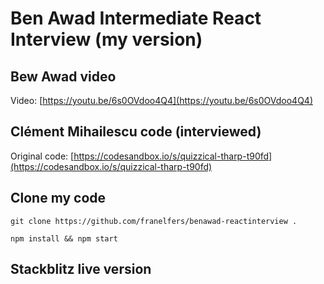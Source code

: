 # Ben Awad Intermediate React Interview (my version)

## Bew Awad video
Video: [https://youtu.be/6s0OVdoo4Q4](https://youtu.be/6s0OVdoo4Q4)

## Clément Mihailescu code (interviewed)
Original code: [https://codesandbox.io/s/quizzical-tharp-t90fd](https://codesandbox.io/s/quizzical-tharp-t90fd)

## Clone my code
```git clone https://github.com/franelfers/benawad-reactinterview .```

```npm install && npm start```

## Stackblitz live version
